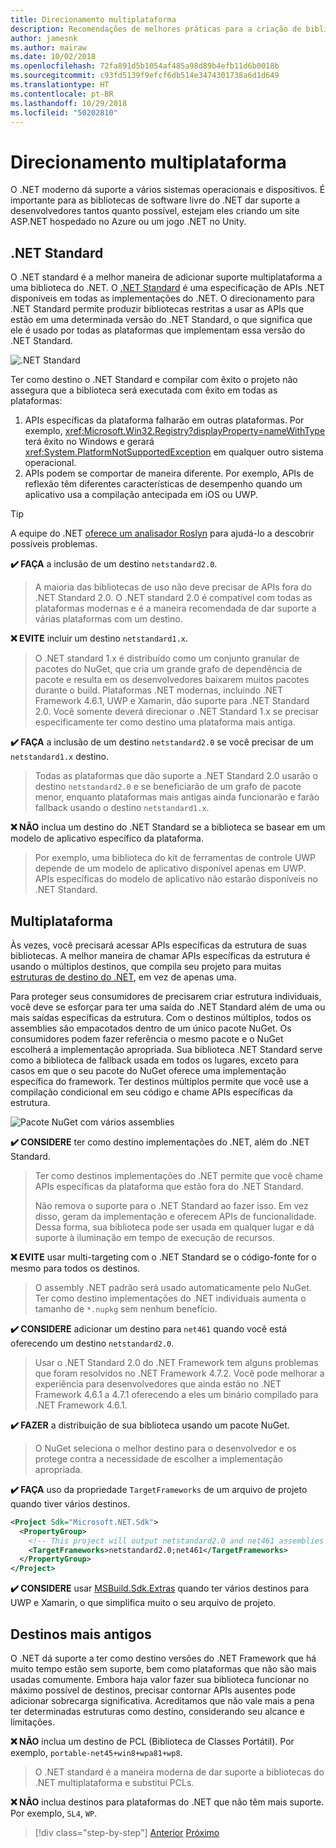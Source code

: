 ```yaml
---
title: Direcionamento multiplataforma
description: Recomendações de melhores práticas para a criação de bibliotecas do .NET multiplataforma.
author: jamesnk
ms.author: mairaw
ms.date: 10/02/2018
ms.openlocfilehash: 72fa891d5b1054af485a98d89b4efb11d6b0018b
ms.sourcegitcommit: c93fd5139f9efcf6db514e3474301738a6d1d649
ms.translationtype: HT
ms.contentlocale: pt-BR
ms.lasthandoff: 10/29/2018
ms.locfileid: "50202810"
---
```

# <a name="cross-platform-targeting"></a>Direcionamento multiplataforma

O .NET moderno dá suporte a vários sistemas operacionais e dispositivos. É importante para as bibliotecas de software livre do .NET dar suporte a desenvolvedores tantos quanto possível, estejam eles criando um site ASP.NET hospedado no Azure ou um jogo .NET no Unity.

## <a name="net-standard"></a>.NET Standard

O .NET standard é a melhor maneira de adicionar suporte multiplataforma a uma biblioteca do .NET. O [.NET Standard](../net-standard.md) é uma especificação de APIs .NET disponíveis em todas as implementações do .NET. O direcionamento para .NET Standard permite produzir bibliotecas restritas a usar as APIs que estão em uma determinada versão do .NET Standard, o que significa que ele é usado por todas as plataformas que implementam essa versão do .NET Standard.

![.NET Standard](./media/cross-platform-targeting/platforms-netstandard.png ".NET Standard")

Ter como destino o .NET Standard e compilar com êxito o projeto não assegura que a biblioteca será executada com êxito em todas as plataformas:

1. APIs específicas da plataforma falharão em outras plataformas. Por exemplo, <xref:Microsoft.Win32.Registry?displayProperty=nameWithType> terá êxito no Windows e gerará <xref:System.PlatformNotSupportedException> em qualquer outro sistema operacional.
2. APIs podem se comportar de maneira diferente. Por exemplo, APIs de reflexão têm diferentes características de desempenho quando um aplicativo usa a compilação antecipada em iOS ou UWP.

> [!TIP]
> A equipe do .NET [oferece um analisador Roslyn](../analyzers/api-analyzer.md) para ajudá-lo a descobrir possíveis problemas.

**✔️ FAÇA** a inclusão de um destino `netstandard2.0`.

> A maioria das bibliotecas de uso não deve precisar de APIs fora do .NET Standard 2.0. O .NET standard 2.0 é compatível com todas as plataformas modernas e é a maneira recomendada de dar suporte a várias plataformas com um destino.

**❌ EVITE** incluir um destino `netstandard1.x`.

> O .NET standard 1.x é distribuído como um conjunto granular de pacotes do NuGet, que cria um grande grafo de dependência de pacote e resulta em os desenvolvedores baixarem muitos pacotes durante o build. Plataformas .NET modernas, incluindo .NET Framework 4.6.1, UWP e Xamarin, dão suporte para .NET Standard 2.0. Você somente deverá direcionar o .NET Standard 1.x se precisar especificamente ter como destino uma plataforma mais antiga.

**✔️ FAÇA** a inclusão de um destino `netstandard2.0` se você precisar de um `netstandard1.x` destino.

> Todas as plataformas que dão suporte a .NET Standard 2.0 usarão o destino `netstandard2.0` e se beneficiarão de um grafo de pacote menor, enquanto plataformas mais antigas ainda funcionarão e farão fallback usando o destino `netstandard1.x`.

**❌ NÃO** inclua um destino do .NET Standard se a biblioteca se basear em um modelo de aplicativo específico da plataforma.

> Por exemplo, uma biblioteca do kit de ferramentas de controle UWP depende de um modelo de aplicativo disponível apenas em UWP. APIs específicas do modelo de aplicativo não estarão disponíveis no .NET Standard.

## <a name="multi-targeting"></a>Multiplataforma

Às vezes, você precisará acessar APIs específicas da estrutura de suas bibliotecas. A melhor maneira de chamar APIs específicas da estrutura é usando o múltiplos destinos, que compila seu projeto para muitas [estruturas de destino do .NET](../frameworks.md), em vez de apenas uma.

Para proteger seus consumidores de precisarem criar estrutura individuais, você deve se esforçar para ter uma saída do .NET Standard além de uma ou mais saídas específicas da estrutura. Com o destinos múltiplos, todos os assemblies são empacotados dentro de um único pacote NuGet. Os consumidores podem fazer referência o mesmo pacote e o NuGet escolherá a implementação apropriada. Sua biblioteca .NET Standard serve como a biblioteca de fallback usada em todos os lugares, exceto para casos em que o seu pacote do NuGet oferece uma implementação específica do framework. Ter destinos múltiplos permite que você use a compilação condicional em seu código e chame APIs específicas da estrutura.

![Pacote NuGet com vários assemblies](./media/cross-platform-targeting/nuget-package-multiple-assemblies.png "Pacote NuGet com vários assemblies")

**✔️ CONSIDERE** ter como destino implementações do .NET, além do .NET Standard.

> Ter como destinos implementações do .NET permite que você chame APIs específicas da plataforma que estão fora do .NET Standard.
>
> Não remova o suporte para o .NET Standard ao fazer isso. Em vez disso, geram da implementação e oferecem APIs de funcionalidade. Dessa forma, sua biblioteca pode ser usada em qualquer lugar e dá suporte à iluminação em tempo de execução de recursos.

**❌ EVITE** usar multi-targeting com o .NET Standard se o código-fonte for o mesmo para todos os destinos.

> O assembly .NET padrão será usado automaticamente pelo NuGet. Ter como destino implementações do .NET individuais aumenta o tamanho de `*.nupkg` sem nenhum benefício.

**✔️ CONSIDERE** adicionar um destino para `net461` quando você está oferecendo um destino `netstandard2.0`. 

> Usar o .NET Standard 2.0 do .NET Framework tem alguns problemas que foram resolvidos no .NET Framework 4.7.2. Você pode melhorar a experiência para desenvolvedores que ainda estão no .NET Framework 4.6.1 a 4.7.1 oferecendo a eles um binário compilado para .NET Framework 4.6.1.

**✔️ FAZER** a distribuição de sua biblioteca usando um pacote NuGet.

> O NuGet seleciona o melhor destino para o desenvolvedor e os protege contra a necessidade de escolher a implementação apropriada.

**✔️ FAÇA** uso da propriedade `TargetFrameworks` de um arquivo de projeto quando tiver vários destinos.

```xml
<Project Sdk="Microsoft.NET.Sdk">
  <PropertyGroup>
    <!-- This project will output netstandard2.0 and net461 assemblies -->
    <TargetFrameworks>netstandard2.0;net461</TargetFrameworks>
  </PropertyGroup>
</Project>
```

**✔️ CONSIDERE** usar [MSBuild.Sdk.Extras](https://github.com/onovotny/MSBuildSdkExtras) quando ter vários destinos para UWP e Xamarin, o que simplifica muito o seu arquivo de projeto.

## <a name="older-targets"></a>Destinos mais antigos

O .NET dá suporte a ter como destino versões do .NET Framework que há muito tempo estão sem suporte, bem como plataformas que não são mais usadas comumente. Embora haja valor fazer sua biblioteca funcionar no máximo possível de destinos, precisar contornar APIs ausentes pode adicionar sobrecarga significativa. Acreditamos que não vale mais a pena ter determinadas estruturas como destino, considerando seu alcance e limitações.

**❌ NÃO** inclua um destino de PCL (Biblioteca de Classes Portátil). Por exemplo, `portable-net45+win8+wpa81+wp8`.

> O .NET standard é a maneira moderna de dar suporte a bibliotecas do .NET multiplataforma e substitui PCLs.

**❌ NÃO** inclua destinos para plataformas do .NET que não têm mais suporte. Por exemplo, `SL4`, `WP`.

>[!div class="step-by-step"]
[Anterior](./get-started.md)
[Próximo](./strong-naming.md)
